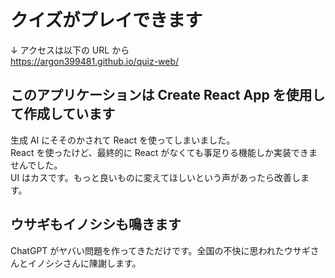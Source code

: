 # クイズがプレイできます

↓ アクセスは以下の URL から  
https://argon399481.github.io/quiz-web/

## このアプリケーションは Create React App を使用して作成しています

生成 AI にそそのかされて React を使ってしまいました。  
React を使ったけど、最終的に React がなくても事足りる機能しか実装できませんでした。  
UI はカスです。もっと良いものに変えてほしいという声があったら改善します。

## ウサギもイノシシも鳴きます

ChatGPT がヤバい問題を作ってきただけです。全国の不快に思われたウサギさんとイノシシさんに陳謝します。
